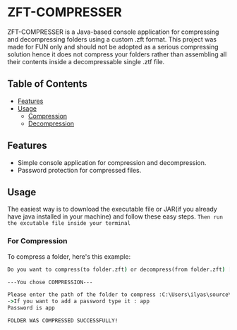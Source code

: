 # ZFT-COMPRESSER
ZFT-COMPRESSER is a Java-based console application for compressing and decompressing folders using a custom .zft format. This project was made for FUN only and should not be adopted as a serious compressing solution hence it does not compress your folders rather than assembling all their contents inside a decompressable single .ztf file.

## Table of Contents
- [Features](#features)
- [Usage](#usage)
  - [Compression](#compression)
  - [Decompression](#decompression)

## Features
- Simple console application for compression and decompression.
- Password protection for compressed files.

## Usage
The easiest way is to download the executable file or JAR(if you already have java installed in your machine) and follow these easy steps.
```Then run the excutable file inside your terminal```

### For Compression
To compress a folder, here's this example:
```cmd
Do you want to compress(to folder.zft) or decompress(from folder.zft) [C/D]? c

---You chose COMPRESSION---

Please enter the path of the folder to compress :C:\Users\ilyas\source\repos\TestApplication
->If you want to add a password type it : app
Password is app

FOLDER WAS COMPRESSED SUCCESSFULLY!

